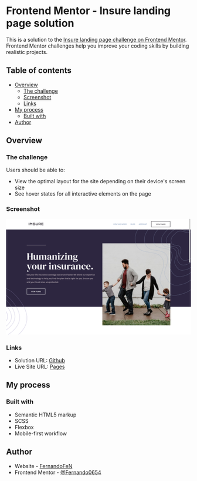 # Frontend Mentor - Insure landing page solution

This is a solution to the [Insure landing page challenge on Frontend Mentor](https://www.frontendmentor.io/challenges/insure-landing-page-uTU68JV8). Frontend Mentor challenges help you improve your coding skills by building realistic projects. 

## Table of contents

- [Overview](#overview)
  - [The challenge](#the-challenge)
  - [Screenshot](#screenshot)
  - [Links](#Links)
- [My process](#my-process)
  - [Built with](#built-with)
- [Author](#author)

## Overview

### The challenge

Users should be able to:

- View the optimal layout for the site depending on their device's screen size
- See hover states for all interactive elements on the page

### Screenshot

![Screenshot](./screenshot.png)

### Links

- Solution URL: [Github](https://github.com/Fernando0654/FEM_20_Insure-LandingPage.git)
- Live Site URL: [Pages](https://fernando0654.github.io/FEM_20_Insure-LandingPage/)

## My process

### Built with

- Semantic HTML5 markup
- SCSS
- Flexbox
- Mobile-first workflow

## Author

- Website - [FernandoFeN](https://fernando0654.github.io/Portafolio-React/)
- Frontend Mentor - [@Fernando0654](https://www.frontendmentor.io/profile/Fernando0654)